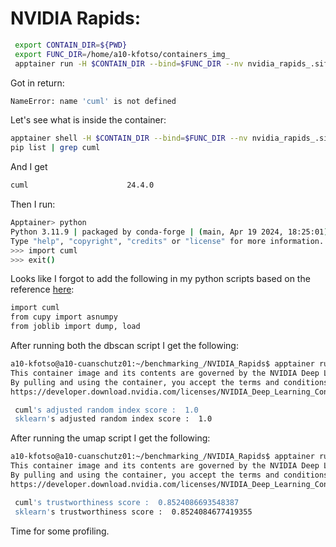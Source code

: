 NVIDIA Rapids:
==============

```bash
 export CONTAIN_DIR=${PWD}
 export FUNC_DIR=/home/a10-kfotso/containers_img_
 apptainer run -H $CONTAIN_DIR --bind=$FUNC_DIR --nv nvidia_rapids_.sif python3 dbscan_gpu.py 
```

Got in return:

```bash
NameError: name 'cuml' is not defined
```

Let's see what is inside the container:
```bash
apptainer shell -H $CONTAIN_DIR --bind=$FUNC_DIR --nv nvidia_rapids_.sif
pip list | grep cuml
```
And I get
```bash
cuml                      24.4.0
```
Then I run:

```bash
Apptainer> python
Python 3.11.9 | packaged by conda-forge | (main, Apr 19 2024, 18:25:01) [GCC 12.3.0] on linux
Type "help", "copyright", "credits" or "license" for more information.
>>> import cuml
>>> exit()
```

Looks like I forgot to add the following in my python scripts based on the reference [here](https://docs.rapids.ai/api/cuml/stable/estimator_intro/):

```bash
import cuml
from cupy import asnumpy
from joblib import dump, load
```

After running both the dbscan script I get the following:

```bash
a10-kfotso@a10-cuanschutz01:~/benchmarking_/NVIDIA_Rapids$ apptainer run -H $CONTAIN_DIR --bind=$FUNC_DIR --nv $FUNC_DIR/nvidia_rapids_.sif python dbscan_gpu.py 
This container image and its contents are governed by the NVIDIA Deep Learning Container License.
By pulling and using the container, you accept the terms and conditions of this license:
https://developer.download.nvidia.com/licenses/NVIDIA_Deep_Learning_Container_License.pdf

 cuml's adjusted random index score :  1.0
 sklearn's adjusted random index score :  1.0
```

After running the umap script I get the following:

```bash
a10-kfotso@a10-cuanschutz01:~/benchmarking_/NVIDIA_Rapids$ apptainer run -H $CONTAIN_DIR --bind=$FUNC_DIR --nv $FUNC_DIR/nvidia_rapids_.sif python umap_clustering_gpu.py 
This container image and its contents are governed by the NVIDIA Deep Learning Container License.
By pulling and using the container, you accept the terms and conditions of this license:
https://developer.download.nvidia.com/licenses/NVIDIA_Deep_Learning_Container_License.pdf

 cuml's trustworthiness score :  0.8524086693548387
 sklearn's trustworthiness score :  0.8524084677419355
```

Time for some profiling.
